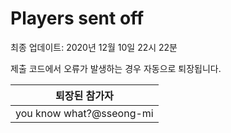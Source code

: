 # Players sent off
최종 업데이트: 2020년 12월 10일 22시 22분


제출 코드에서 오류가 발생하는 경우 자동으로 퇴장됩니다.


| 퇴장된 참가자 |
|:---:|
| you know what?@sseong-mi |